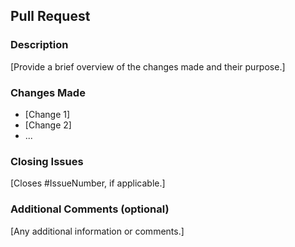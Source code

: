 ## Pull Request

### Description

[Provide a brief overview of the changes made and their purpose.]

### Changes Made

- [Change 1]
- [Change 2]
- ...

### Closing Issues

[Closes #IssueNumber, if applicable.]


### Additional Comments (optional)

[Any additional information or comments.]
